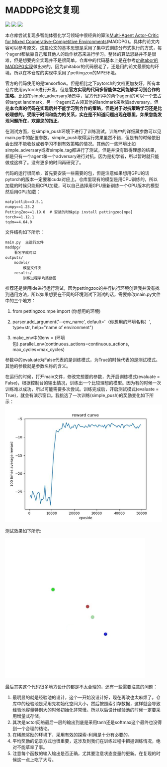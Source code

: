 # MADDPG论文复现

![](https://img.shields.io/badge/language-python-brightgreen)
![](https://img.shields.io/badge/framework-pytorch-orange)
![](https://img.shields.io/badge/alogrithm-maddpg-critical)

本仓库尝试复现多智能体强化学习领域中很经典的算法[Multi-Agent Actor-Critic for Mixed Cooperative-Competitive Environments](https://paperswithcode.com/paper/multi-agent-actor-critic-for-mixed#code)(MADDPG)。具体的论文内容可以参考原文。这篇论文的基本思想是采用了集中式训练分布式执行的方式，每个agent都依靠自己和其他人的动作状态来进行学习。整体的算法思路并不是很难，但是想要完全实现并不是很简单。仓库中的代码基本上是在参考[philtabor的MADDPG实现](https://github.com/philtabor/Multi-Agent-Deep-Deterministic-Policy-Gradients)做出来的。因为phitabor的代码很老了，还是用的论文最原始的环境，所以在本仓库的实现中采用了pettingzoo的MPE环境。

官方的代码使用的是tensorflow。但是相比之下pytorch的文档更加友好，所有本仓库使用pytorch进行开发。但是**官方实现的代码多智能体之间能够学习到合作的策略**。比如在simple_adversary场景中，官方代码中的两个agent的可以一个去占领target landmark，另一个agent去占领其他的landmark来欺骗adversary。但是**本仓库的代码在实现后并不能学习到合作的策略，但是对于对抗策略学习还是比较理想的。受限于时间和能力的关系，实在是不知道问题出现在哪里，如果您能发现问题所在，欢迎您的指正**。

在测试方面，在simple_push环境下进行了训练测试。训练中的详细藏参数可以见main.py中的配置参数。simple_push取得运行效果虽然不错，但是有的时候依旧会出现不能收敛或者学习不到有效策略的情况。其他的一些环境比如simple_adversary或者simple_tag都进行了测试，但是并没有取得理想的结果，都是只有一个agent和一个adversary进行对抗。因为是初学者，所以暂时就只能做成这样了。没有更多的时间再研究了。

代码的运行很简单，首先要安装一些需要的包，但是注意如果想用GPU的话pytorch的版本一定要和cuda对应上。仓库里现有的模型是用CPU训练的，所以加载的时候只能用CPU加载，可以自己选择用GPU重新训练一个GPU版本的模型然后用GPU加载：

```
matplotlib==3.5.1  
numpy==1.23.2  
PettingZoo==1.19.0  # 安装的时候pip install pettingzoo[mpe]
torch==1.12.1  
tqdm==4.64.0
```

文件结构如下所示：

```
main.py  主运行文件
maddpg/
    看名字就可以 
outputs/
    models/
        模型文件夹
    results/
        训练过程平均奖励图
```

推荐还是使用ide进行运行测试，因为pettingzoo的并行执行环境创建我并没有找到通用方法，所以如果想要在不同的环境测试下测试的话，需要修改main.py文件中的三个地方：

1. from pettingzoo.mpe import (你想用的环境)

2. parser.add_argument('--env_name', default='（你想用的环境名称）', type=str, help="name of environment")

3. make_env中的env = (环境包).parallel_env(continuous_actions=continuous_actions, max_cycles=max_cycles)

参数中的evaluate为False代表的是训练模式，为True的时候代表的是测试模式。其他的参数就是参数名称的含义。

在运行的时候，打开main文件，修改完想要的参数，先开启训练模式(evaluate = False)，根据控制台的输出情况，训练出一个比较理想的模型。因为有的时候一次训练难以成功，所以可能需要多次尝试。训练完成后，开启测试模式(evaluate = True)，就会有演示窗口。我挑选了一次训练(simple_push)的奖励变化如下所示：
<img title="" src="./resource/simple_push_mean_score.jpg" alt="" data-align="center">

测试效果如下所示:

<img title="" src="./resource/simple_push_test.gif" alt="" width="449" data-align="center">

最后其实这个代码很多地方设计的都是不太合理的，还有一些需要注意的问题：

1. 最明显的就是经验池的设计，这个一开始没设计好，现在再改也太麻烦了。仓库中的经验池是采用先初始化空间大小，然后按照索引存数据，这样就会导致经验池容量特别大的时候初始化非常慢。所以以后设计经验池的时候一定要采用增量式存储。
2. 其次是actor网络最后一层的输出到底是采用tanh还是softmax这个最终也没得到一个合理的结论。
3. 在稀疏奖励的环境下，采用有效的探索-利用是十分有必要的。
4. 平均奖励的记录方式也很重要，这涉及到我们在训练过程中把握训练情况，绝对不能草率了事。
5. 注意每个函数的输入输出是否正确，尤其要注意状态变量的更新。在复现的时候这一点上吃了大亏。